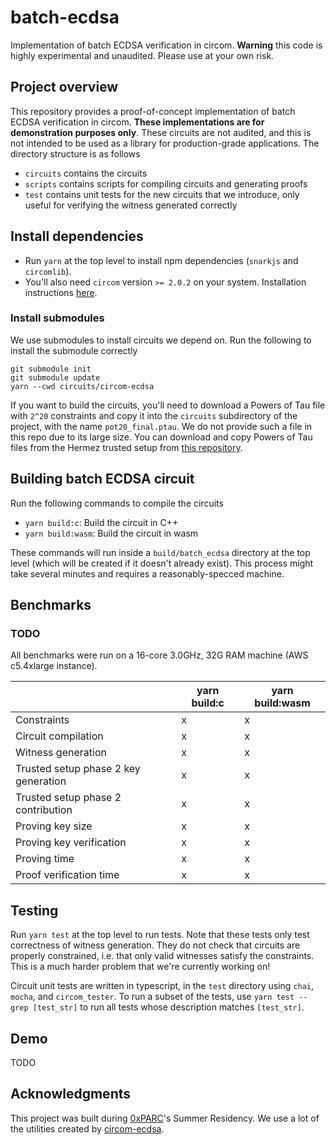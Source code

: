 # batch-ecdsa

Implementation of batch ECDSA verification in circom. **Warning** this code is highly experimental and unaudited. Please use at your own risk.

## Project overview

This repository provides a proof-of-concept implementation of batch ECDSA verification in circom. **These implementations are for demonstration purposes only**. These circuits are not audited, and this is not intended to be used as a library for production-grade applications. The directory structure is as follows
- `circuits` contains the circuits
- `scripts` contains scripts for compiling circuits and generating proofs
- `test` contains unit tests for the new circuits that we introduce, only useful for verifying the witness generated correctly

## Install dependencies

- Run `yarn` at the top level to install npm dependencies (`snarkjs` and `circomlib`).
- You'll also need `circom` version `>= 2.0.2` on your system. Installation instructions [here](https://docs.circom.io/getting-started/installation/).

### Install submodules

We use submodules to install circuits we depend on. Run the following to install the submodule correctly
```
git submodule init
git submodule update
yarn --cwd circuits/circom-ecdsa
```

If you want to build the circuits, you'll need to download a Powers of Tau file with `2^20` constraints and copy it into the `circuits` subdirectory of the project, with the name `pot20_final.ptau`. We do not provide such a file in this repo due to its large size. You can download and copy Powers of Tau files from the Hermez trusted setup from [this repository](https://github.com/iden3/snarkjs#7-prepare-phase-2).

## Building batch ECDSA circuit

Run the following commands to compile the circuits
- `yarn build:c`: Build the circuit in C++
- `yarn build:wasm`: Build the circuit in wasm

These commands will run inside a `build/batch_ecdsa` directory at the top level (which will be created if it doesn't already exist). This process might take several minutes and requires a reasonably-specced machine.

## Benchmarks

### TODO 

All benchmarks were run on a 16-core 3.0GHz, 32G RAM machine (AWS c5.4xlarge instance).

|                                      | yarn build:c | yarn build:wasm |
| ------------------------------------ | --------- | -------- | 
| Constraints                          | x     | x |
| Circuit compilation                  | x       | x   | 
| Witness generation                   | x       | x    | 
| Trusted setup phase 2 key generation | x       | x   | 
| Trusted setup phase 2 contribution   | x      | x    | 
| Proving key size                     | x    | x    |
| Proving key verification             | x     | x   | 
| Proving time                         | x       | x  | 
| Proof verification time              | x       | x   | 

## Testing

Run `yarn test` at the top level to run tests. Note that these tests only test correctness of witness generation. They do not check that circuits are properly constrained, i.e. that only valid witnesses satisfy the constraints. This is a much harder problem that we're currently working on!

Circuit unit tests are written in typescript, in the `test` directory using `chai`, `mocha`, and `circom_tester`. To run a subset of the tests, use `yarn test --grep [test_str]` to run all tests whose description matches `[test_str]`.

## Demo

TODO

## Acknowledgments

This project was built during [0xPARC](http://0xparc.org/)'s Summer Residency. We use a lot of the utilities created by [circom-ecdsa](https://github.com/0xparc/circom-ecdsa).
